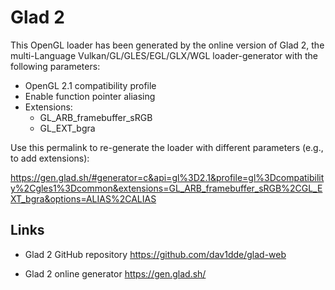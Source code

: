 # Glad 2

This OpenGL loader has been generated by the online version of Glad 2, the
multi-Language Vulkan/GL/GLES/EGL/GLX/WGL loader-generator with the following
parameters:

- OpenGL 2.1 compatibility profile
- Enable function pointer aliasing
- Extensions:
  - GL_ARB_framebuffer_sRGB
  - GL_EXT_bgra

Use this permalink to re-generate the loader with different parameters (e.g.,
to add extensions):

https://gen.glad.sh/#generator=c&api=gl%3D2.1&profile=gl%3Dcompatibility%2Cgles1%3Dcommon&extensions=GL_ARB_framebuffer_sRGB%2CGL_EXT_bgra&options=ALIAS%2CALIAS


## Links

- Glad 2 GitHub repository
  https://github.com/dav1dde/glad-web

- Glad 2 online generator
  https://gen.glad.sh/


